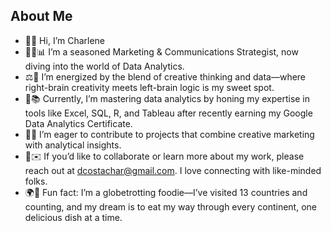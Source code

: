 ## About Me

- 👋🙂 Hi, I’m Charlene
- 👩‍💻📊 I’m a seasoned Marketing & Communications Strategist, now diving into the world of Data Analytics.
- ⚖️🧠 I’m energized by the blend of creative thinking and data—where right-brain creativity meets left-brain logic is my sweet spot.
- 🌱📚 Currently, I’m mastering data analytics by honing my expertise in tools like Excel, SQL, R, and Tableau after recently earning my Google Data Analytics Certificate.
- 👀💡 I’m eager to contribute to projects that combine creative marketing with analytical insights.
- 💞️✉️ If you’d like to collaborate or learn more about my work, please reach out at dcostachar@gmail.com. I love connecting with like-minded folks.
- 🌍🍴 Fun fact: I’m a globetrotting foodie—I’ve visited 13 countries and counting, and my dream is to eat my way through every continent, one delicious dish at a time.

<!---
dcostachar/dcostachar is a ✨ special ✨ repository because its `README.md` (this file) appears on your GitHub profile.
You can click the Preview link to take a look at your changes.
--->

